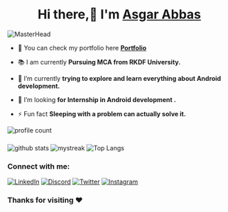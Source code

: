 <h1 align="center">Hi there,👋 I'm <a href="https://asgar72.github.io">Asgar Abbas</a></h1>

 ![MasterHead](https://1.bp.blogspot.com/-7A4WynwLsMw/XbBpCXG8fHI/AAAAAAAAMt4/uOa1bpLskYgrwGbllhSu2SDj_Mig8SXJQCLcBGAsYHQ/s1600/2000_600px.gif)
- 🔭  You can check my portfolio here [**Portfolio**](https://asgar72.github.io)

- 📚 I am currently **Pursuing MCA from RKDF University.**

- 🌱 I’m currently **trying to explore and learn everything about Android development.**

- 🤔 I’m looking **for Internship in Android development .**

- ⚡ Fun fact **Sleeping with a problem can actually solve it.**


![profile count](https://komarev.com/ghpvc/?username=asgar72&color=red)&nbsp;
###

![ github stats](https://github-readme-stats.vercel.app/api?username=asgar72&show_icons=true&theme=tokyonight)
<img src="https://github-readme-streak-stats.herokuapp.com/?user=asgar72&theme=tokyonight" alt="mystreak"/>
![ Top Langs](https://github-readme-stats.vercel.app/api/top-langs/?username=asgar72&theme=tokyonight&layout=compact)




### Connect with me:



[![LinkedIn](https://img.shields.io/badge/linkedin-%230077B5.svg?&style=for-the-badge&logo=linkedin&logoColor=white)](https://www.linkedin.com/in/asgar72/)
[![Discord](https://img.shields.io/badge/discord-%237289DA.svg?&style=for-the-badge&logo=discord&logoColor=white)](https://discord.com/channels/@asgar72#8224)
[![Twitter](https://img.shields.io/badge/twitter-%231DA1F2.svg?&style=for-the-badge&logo=twitter&logoColor=white)](https://twitter.com/_asgar72)
[![Instagram](https://img.shields.io/badge/instagram-%23E4405F.svg?&style=for-the-badge&logo=instagram&logoColor=white)](https://www.instagram.com/_asgar72)
<!-- [![Dev Community](https://img.shields.io/badge/Dev_Community-%230A0A0A.svg?&style=for-the-badge&logo=dev.to&logoColor=white)](https://dev.to/user_name) -->

<!-- <p align="center">
<img src="https://github-readme-stats.vercel.app/api?username=asgar72&show_icons=true&theme=radical&count_private=true" alt="my github stats" width="420"/>&nbsp; 
<img width="44%" src="https://github-readme-streak-stats.herokuapp.com/?user=asgar72&theme=radical&cache_seconds=30&hide_border=true"/>
<img src="https://github-readme-stats.vercel.app/api/top-langs/?username=asgar72&langs_count=4&layout=compact&theme=radical&count_private=true" alt="languages" height="165">

  <img src="https://github-profile-summary-cards.vercel.app/api/cards/profile-details?username=asgar72&theme=radical"  />
  
  
</p> -->

### Thanks for visiting :heart:

